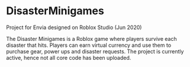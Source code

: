 # DisasterMinigames
Project for Envia designed on Roblox Studio (Jun 2020)

The Disaster Minigames is a Roblox game where players survive each disaster that hits. Players can earn virtual currency and use them to purchase gear, power ups and disaster requests. The project is currently active, hence not all core code has been uploaded.
